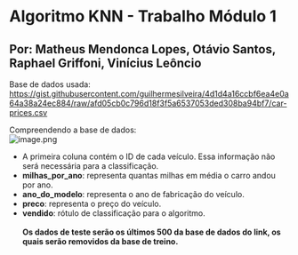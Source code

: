# Algoritmo KNN  - Trabalho Módulo 1
## Por: Matheus Mendonca Lopes, Otávio Santos, Raphael Griffoni, Vinícius Leôncio

Base de dados usada: https://gist.githubusercontent.com/guilhermesilveira/4d1d4a16ccbf6ea4e0a64a38a24ec884/raw/afd05cb0c796d18f3f5a6537053ded308ba94bf7/car-prices.csv

Compreendendo a base de dados: <br>![image.png](attachment:image.png)<br>
- A primeira coluna contém o ID de cada veículo. Essa informação não será necessária para a classificação.
- **milhas_por_ano**: representa quantas milhas em média o carro andou por ano.
- **ano_do_modelo**: representa o ano de fabricação do veículo.
- **preco**: representa o preço do veículo.
- **vendido**: rótulo de classificação para o algoritmo.
<br><br>
**Os dados de teste serão os últimos 500 da base de dados do link, os quais serão removidos da base de treino.**